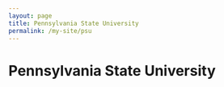 ```yaml
---
layout: page
title: Pennsylvania State University
permalink: /my-site/psu
---
```

# Pennsylvania State University
